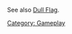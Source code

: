 See also [Dull Flag](Dull_Flag.md "wikilink").

[Category: Gameplay](Category:_Gameplay "wikilink")
